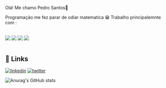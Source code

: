 
Olá! Me chamo Pedro Santos🚀 

Programação me fez parar de odiar matematica 😁
Trabalho principalemnte com :

<div style="display: inline_block"></br>
<img align="center" src="https://img.shields.io/badge/Python-14354C?style=for-the-badge&logo=python&logoColor=white"/>
<img align="center" src="https://img.shields.io/badge/Flask-000000?style=for-the-badge&logo=flask&logoColor=white"/>
<img align="center" src="https://img.shields.io/badge/GIT-E44C30?style=for-the-badge&logo=git&logoColor=white"/>
<img align="center" src="https://img.shields.io/badge/SQLite-07405E?style=for-the-badge&logo=sqlite&logoColor=white"/>
</div>
</br>

## 🔗 Links
[![linkedin](https://img.shields.io/badge/linkedin-0A66C2?style=for-the-badge&logo=linkedin&logoColor=white)]([https://www.linkedin.com/](https://www.linkedin.com/in/pedrohssilva/))
[![twitter](https://img.shields.io/badge/twitter-1DA1F2?style=for-the-badge&logo=twitter&logoColor=white)]([https://twitter.com/](https://twitter.com/HspedroSilva)https://twitter.com/HspedroSilva)

![Anurag's GitHub stats](https://github-readme-stats.vercel.app/api?username=phsilva1503&show_icons=true&theme=radical)




